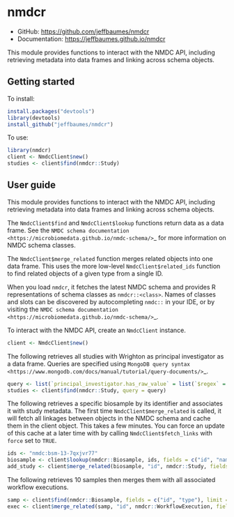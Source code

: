 # nmdcr

* GitHub: https://github.com/jeffbaumes/nmdcr
* Documentation: https://jeffbaumes.github.io/nmdcr

This module provides functions to interact with the NMDC API,
including retrieving metadata into data frames and linking across schema objects.

## Getting started

To install:

```r
install.packages("devtools")
library(devtools)
install_github("jeffbaumes/nmdcr")
```

To use:

```r
library(nmdcr)
client <- NmdcClient$new()
studies <- client$find(nmdcr::Study)
```

## User guide

This module provides functions to interact with the NMDC API,
including retrieving metadata into data frames and linking across schema objects.

The `NmdcClient$find` and `NmdcClient$lookup` functions return data as a data frame.
See the `NMDC schema documentation <https://microbiomedata.github.io/nmdc-schema/>`_
for more information on NMDC schema classes.

The `NmdcClient$merge_related` function
merges related objects into one data frame.
This uses the more low-level `NmdcClient$related_ids` function to
find related objects of a given type from a single ID.

When you load `nmdcr`, it fetches the latest NMDC schema
and provides R representations of schema classes as `nmdcr::<class>`.
Names of classes and slots can be discovered by autocompleting `nmdc::` in your IDE, or by
visiting the `NMDC schema documentation <https://microbiomedata.github.io/nmdc-schema/>`_.

To interact with the NMDC API, create an `NmdcClient` instance.

```r
client <- NmdcClient$new()
```

The following retrieves all studies with Wrighton as principal investigator as a data frame.
Queries are specified using
`MongoDB query syntax <https://www.mongodb.com/docs/manual/tutorial/query-documents/>`_.

```r
query <- list(`principal_investigator.has_raw_value` = list(`$regex` = "Wrighton"))
studies <- client$find(nmdcr::Study, query = query)
```

The following retrieves a specific biosample by its identifier and associates it
with study metadata. The first time `NmdcClient$merge_related` is called,
it will fetch all linkages between objects in the NMDC schema and cache them in
the client object. This takes a few minutes.
You can force an update of this cache at a later time with
by calling `NmdcClient$fetch_links` with `force` set to `TRUE`.

```r
ids <- "nmdc:bsm-13-7qxjvr77"
biosample <- client$lookup(nmdcr::Biosample, ids, fields = c("id", "name"))
add_study <- client$merge_related(biosample, "id", nmdcr::Study, fields=["id", "title"])
```

The following retrieves 10 samples then merges them with all associated workflow executions.

```r
samp <- client$find(nmdcr::Biosample, fields = c("id", "type"), limit = 10)
exec <- client$merge_related(samp, "id", nmdcr::WorkflowExecution, fields=c("id", "type"))
```
